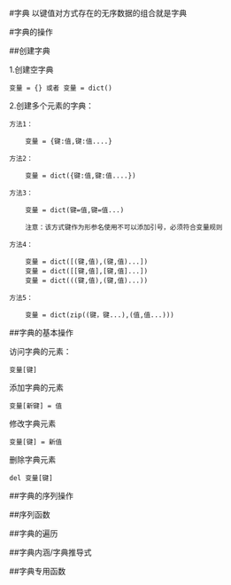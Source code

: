 #字典
以键值对方式存在的无序数据的组合就是字典

#字典的操作

##创建字典

1.创建空字典

	变量 = {} 或者 变量 = dict()

2.创建多个元素的字典：

	方法1：

		变量 = {键:值,键:值....}

	方法2：

		变量 = dict({键:值,键:值....})

	方法3：

		变量 = dict(键=值,键=值...)

		注意：该方式键作为形参名使用不可以添加引号，必须符合变量规则

	方法4：

		变量 = dict([(键,值),(键,值)...])
		变量 = dict([[键,值],[键,值]...])
		变量 = dict(((键,值),(键,值)...))

	方法5：

		变量 = dict(zip((键，键...),(值,值...)))

	
##字典的基本操作

访问字典的元素：

	变量[键]

添加字典的元素

	变量[新键] = 值

修改字典元素

	变量[键] = 新值

删除字典元素

	del 变量[键]


##字典的序列操作

##序列函数

##字典的遍历

##字典内涵/字典推导式

##字典专用函数